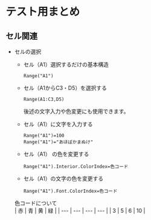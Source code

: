 # テスト用まとめ<br>

## セル関連

* セルの選択

    * セル（A1）選択するだけの基本構造<br>
        ```VBA:A1の選択
        Range("A1")
        ```

    * セル（A1からC3・D5）を選択する
        ```VBA:選択応用
        Range(A1:C3,D5)
        ```
        後述の文字入力や色変更にも使用できます。

    * セル（A1）に文字を入力する
        ```VBA:A1に文字を入力
        Range("A1")=100
        Range("A1")="あほばかまぬけ"
        ```
    * セル（A1） の色を変更する
        ```VBA:セル色変更
        Range("A1").Interior.ColorIndex=色コード
        ```
    * セル（A1）の文字の色を変更する
        ```
        Range("A1").Font.ColorIndex=色コード
        ```
    色コードについて<br>
    | 赤  | 青  | 黄  | 緑  |
    | --- | --- | --- | --- |
    | 3   | 5   | 6   | 10  |
